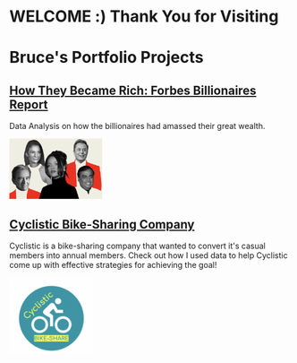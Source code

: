 # WELCOME :) Thank You for Visiting

# Bruce's Portfolio Projects

## [How They Became Rich: Forbes Billionaires Report](forbes_billionaires_report.html)
Data Analysis on how the billionaires had amassed their great wealth. 

<img src="/images/billionaires.png" width="33%">

## [Cyclistic Bike-Sharing Company](cyclistic_report.html)
Cyclistic is a bike-sharing company that wanted to convert it's casual members into annual members. Check out how I used data to help Cyclistic come up with effective strategies for achieving the goal!

<img src="/images/cyclistic_logo.png" width="30%">
